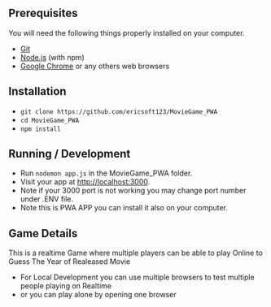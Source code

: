 ## Prerequisites

You will need the following things properly installed on your computer.

* [Git](https://git-scm.com/)
* [Node.js](https://nodejs.org/) (with npm)
* [Google Chrome](https://google.com/chrome/) or any others web browsers

## Installation

* `git clone https://github.com/ericsoft123/MovieGame_PWA`
* `cd MovieGame_PWA`
* `npm install`

## Running / Development

* Run `nodemon app.js` in the MovieGame_PWA folder.
* Visit your app at [http://localhost:3000](http://localhost:3000).
* Note if your 3000 port is not working you may change port number under .ENV file.
* Note this is PWA APP you can install it also on your computer.


## Game Details

This is a realtime Game where multiple players can be able to play Online to Guess The Year of Realeased Movie

* For Local Development you can use multiple browsers to test multiple people playing on Realtime
* or you can play alone by opening one browser

